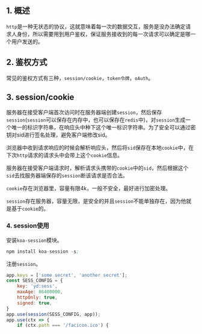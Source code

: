 ## 1. 概述

```http```是一种无状态的协议，这就意味着每一次的数据交互，服务是没办法确定请求人身份，所以需要用到用户鉴权，保证服务接收到的每一次请求可以确定是哪一个用户发送的。

## 2. 鉴权方式

常见的鉴权方式有三种，```session/cookie```，```token令牌```，```oAuth```。

## 3. session/cookie

服务器在接受客户端首次访问时在服务器端创建```session```，然后保存```session```(```session```可以保存在内存中，也可以保存在```redis```中)，对```session```生成一个唯一的标识字符串，在响应头中种下这个唯一标识字符串。为了安全可以通过密钥对sid进行签名处理，避免客户端修改sid。

浏览器中收到请求响应的时候会解析响应头，然后将```sid```保存在本地```cookie```中，在下次```http```请求的请求头中会带上这个```cookie```信息。

服务器在接受客户端请求时，解析请求头携带的```cookie```中的```sid```，然后根据这个```sid```去找服务器端保存的```session```断该请求是否合法。


```cookie```存在浏览器里，容量有限4k，一般不安全，最好进行加密处理。

```session```存在服务器，容量无限，是安全的并且```session```不能单独存在，因为他就是基于```cookie```的。

### 4. session使用

安装```koa-session```模块。

```s
npm install koa-session -s;
```

注册```session```。

```js
app.keys = ['some secret', 'another secret'];
const SESS_CONFIG = {
    key: 'yd:sess',
    maxAge: 86400000,
    httpOnly: true,
    signed: true,
}
app.use(session(SESS_CONFIG, app));
app.use(ctx => {
    if (ctx.path === '/facicon.ico') {
   
